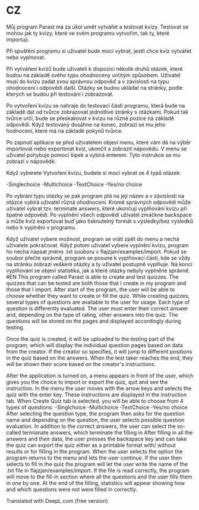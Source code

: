 # CZ
Můj program Parast má za úkol umět vytvářet a testovat kvízy.
Testovat se mohou jak ty kvízy, které ve svém programu vytvořím, tak ty,
které importuji.

Při spuštění programu si uživatel bude moci vybrat, jestli chce kvíz vytvářet
nebo vyplnovat.


Při vytváření kvízů bude uživateli k dispozici několik druhů otázek, které 
budou na základě svého typu ohodnoceny určitým způsobem. Uživatel musí do
kvízu zadat svou správnou odpověď a v závislosti na typu ohodnocení i odpovědi další.
Otázky se budou ukládat na stránky, podle kterých se budou při testování 
i zobrazovat.

Po vytvoření kvízu se nahraje do testovací části programu, která bude na základě
dat od tvůrce zobrazovat jednotlivé stránky s otázkami. Pokud tak tvůrce určí,
bude se přeskakovat v kvizu na různé pozice na základě odpovědí. Když testovaný 
dosáhne na konec, zobrazí se mu jeho hodnocení, které má na základě pokynů
tvůrce.


Po zapnutí aplikace se před uživatelem objeví menu, které vám dá na výběr importovat nebo exportovat kvíz,
ukončit a zobrazit nápovědu. V menu se uživatel pohybuje pomocí šipek a vybírá enterem. Tyto instrukce se mu zobrazí
v nápovědě.

Když vyberete Vytvoření kvízu, budete si moci vybrat ze 4 typů otázek:

-Singlechoice
-Multichoice
-TextChoice
-Yes/no choice

Po vybrání typu otázky se pak program ptá na její název a v závislosti na otázce vybírá uživatel různá ohodnocení.
Kromě správných odpovědí může uživatel vybrat tzv. terminate answers, které ukončují vyplňování
kvízu při špatné odpovědi. Po vyplnění všech odpovědí uživatel zmáčkne backspace a může kvíz
exportovat buď jako tisknutelný formát s výsledky/bez výsledků nebo k vyplnění v programu.

Když uživatel vybere možnost, program se vrátí zpět do menu a nechá uživatele pokračovat.
Když potom uživatel vybere vyplnění kvízu, program ho nechá napsat jméno .txt souboru v flajzjan/examples/import.
Pokud se soubor přečte správně, program se posune k vyplňovací části, kde se vždy na stránku zobrazí veškeré
otázky a ty uživatel postupně vyplňuje. Na konci vyplňování se objeví statistika, jak a které otázky nebyly
vyplněné správně.
#EN
This program called Parast is able to create and test quizzes. The quizzes that can be tested are both those that I create in my program and those that I import.
After start of the program, the user will be able to choose whether they want to create or fill the quiz.
While creating quizzes, several types of questions are available to the user for usage. Each type of question is differently evaluated. The user must enter their correct answer and, depending on the type of rating, other answers into the quiz. The questions will be stored on the pages and displayed accordingly during testing.

Once the quiz is created, it will be uploaded to the testing part of the program, which will display the individual question pages based on data from the creator. If the creator so specifies, it will jump to different positions in the quiz based on the answers. When the test taker reaches the end, they will be shown their score based on the creator's instructions.

After the application is turned on, a menu appears in front of the user, which gives you the choice to import or export the quiz, quit and see the instruction. In the menu the user moves with the arrow keys and selects the quiz with the enter key. These instructions are displayed
in the instruction tab. 
When Create Quiz tab is selected, you will be able to choose from 4 types of questions:
-Singlchoice
-Multichoice
-TextChoice
-Yes/no choice 
After selecting the question type, the program then asks for the question name and depending on the question, the user selects possible question evaluation.
In addition to the correct answers, the user can select the so-called termianate answers, which terminate the filling in
After filling in all the answers and their data, the user presses the backspace key and can take the quiz 
can export the quiz either as a printable format with/ without results or for filling in the program.
When the user selects the option the program returns to the menu and lets the user continue.
If the user then selects to fill in the quiz the program will let the user write the name of the .txt file in flajzjan/examples/import.
If the file is read correctly, the program will move to the fill-in section where all the
questions and the user fills them in one by one. At the end of the filling, statistics will appear showing how and which questions were not
were filled in correctly.


Translated with DeepL.com (free version)






